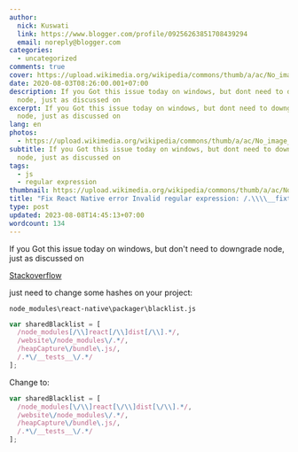 ```yaml
---
author:
  nick: Kuswati
  link: https://www.blogger.com/profile/09256263851708439294
  email: noreply@blogger.com
categories:
  - uncategorized
comments: true
cover: https://upload.wikimedia.org/wikipedia/commons/thumb/a/ac/No_image_available.svg/2048px-No_image_available.svg.png
date: 2020-08-03T08:26:00.001+07:00
description: If you Got this issue today on windows, but dont need to downgrade
  node, just as discussed on
excerpt: If you Got this issue today on windows, but dont need to downgrade
  node, just as discussed on
lang: en
photos:
  - https://upload.wikimedia.org/wikipedia/commons/thumb/a/ac/No_image_available.svg/2048px-No_image_available.svg.png
subtitle: If you Got this issue today on windows, but dont need to downgrade
  node, just as discussed on
tags:
  - js
  - regular expression
thumbnail: https://upload.wikimedia.org/wikipedia/commons/thumb/a/ac/No_image_available.svg/2048px-No_image_available.svg.png
title: "Fix React Native error Invalid regular expression: /.\\\\__fixtures__"
type: post
updated: 2023-08-08T14:45:13+07:00
wordcount: 134
---
```


If you Got this issue today on windows, but don't need to downgrade node, just as discussed on

[Stackoverflow](https://stackoverflow.com/a/58199866)

just need to change some hashes on your project:

`node_modules\react-native\packager\blacklist.js`


```javascript
var sharedBlacklist = [
  /node_modules[/\\]react[/\\]dist[/\\].*/,
  /website\/node_modules\/.*/,
  /heapCapture\/bundle\.js/,
  /.*\/__tests__\/.*/
];
```

Change to:


```js
var sharedBlacklist = [
  /node_modules[\/\\]react[\/\\]dist[\/\\].*/,
  /website\/node_modules\/.*/,
  /heapCapture\/bundle\.js/,
  /.*\/__tests__\/.*/
];
```
